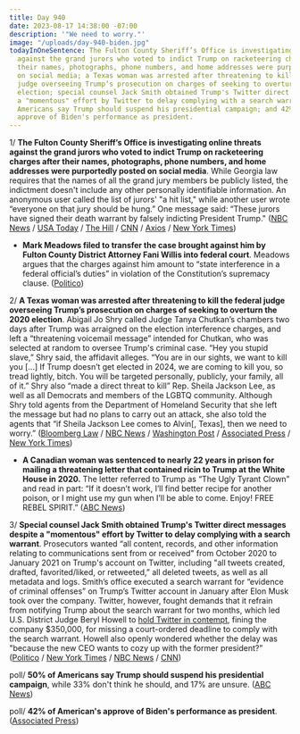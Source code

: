 ```yaml
---
title: Day 940
date: 2023-08-17 14:38:00 -07:00
description: '"We need to worry."'
image: "/uploads/day-940-biden.jpg"
todayInOneSentence: The Fulton County Sheriff’s Office is investigating online threats
  against the grand jurors who voted to indict Trump on racketeering charges after
  their names, photographs, phone numbers, and home addresses were purportedly posted
  on social media; a Texas woman was arrested after threatening to kill the federal
  judge overseeing Trump’s prosecution on charges of seeking to overturn the 2020
  election; special counsel Jack Smith obtained Trump's Twitter direct messages despite
  a "momentous" effort by Twitter to delay complying with a search warrant; 50% of
  Americans say Trump should suspend his presidential campaign; and 42% of American's
  approve of Biden's performance as president.
---
```


1/ **The Fulton County Sheriff’s Office is investigating online threats against the grand jurors who voted to indict Trump on racketeering charges after their names, photographs, phone numbers, and home addresses were purportedly posted on social media**. While Georgia law requires that the names of all the grand jury members be publicly listed, the indictment doesn't include any other personally identifiable information. An anonymous user called the list of jurors' "a hit list," while another user wrote “everyone on that jury should be hung.” One message said: “These jurors have signed their death warrant by falsely indicting President Trump." ([NBC News](https://www.nbcnews.com/politics/donald-trump/names-addresses-grand-jurors-georgia-trump-indictment-posted-online-rcna100239) / [USA Today](https://www.usatoday.com/story/news/politics/2023/08/17/social-media-grand-juror-information-trump-indictment/70609764007/) / [The Hill](https://thehill.com/regulation/court-battles/4156983-grand-jurors-in-trump-georgia-case-face-threats-racist-abuse/) / [CNN](https://www.cnn.com/2023/08/17/politics/fulton-county-grand-jurors-far-right-internet/) / [Axios](https://www.axios.com/2023/08/17/georgia-grand-jurors-threats-trump) / [New York Times](https://www.nytimes.com/2023/08/17/us/trump-georgia-grand-jurors.html))

* **Mark Meadows filed to transfer the case brought against him by Fulton County District Attorney Fani Willis into federal court**. Meadows argues that the charges against him amount to “state interference in a federal official’s duties” in violation of the Constitution’s supremacy clause. ([Politico](https://www.politico.com/news/2023/08/15/meadows-georgia-case-federal-court-00111382))

2/ **A Texas woman was arrested after threatening to kill the federal judge overseeing Trump’s prosecution on charges of seeking to overturn the 2020 election**. Abigail Jo Shry called Judge Tanya Chutkan’s chambers two days after Trump was arraigned on the election interference charges, and left a “threatening voicemail message” intended for Chutkan, who was selected at random to oversee Trump's criminal case. “Hey you stupid slave,” Shry said, the affidavit alleges. “You are in our sights, we want to kill you [...] If Trump doesn’t get elected in 2024, we are coming to kill you, so tread lightly, bitch. You will be targeted personally, publicly, your family, all of it.” Shry also “made a direct threat to kill” Rep. Sheila Jackson Lee, as well as all Democrats and members of the LGBTQ community. Although Shry told agents from the Department of Homeland Security that she left the message but had no plans to carry out an attack, she also told the agents that “if Sheila Jackson Lee comes to Alvin[, Texas], then we need to worry.” ([Bloomberg Law](https://news.bloomberglaw.com/us-law-week/federal-judge-overseeing-trump-d-c-criminal-case-threatened) / [NBC News](https://www.nbcnews.com/politics/justice-department/woman-arrested-allegedly-threatening-federal-judge-trump-election-case-rcna100320) / [Washington Post](https://www.washingtonpost.com/national-security/2023/08/17/texas-woman-arrested-abigail-shry-threaten-judge/) / [Associated Press](https://apnews.com/article/donald-trump-tanya-chutkan-judge-threats-texas-7d90ad3c8b552b49e269a3f842a6700c) / [New York Times](https://www.nytimes.com/2023/08/16/us/politics/woman-arrested-death-threat-judge-chutkan.html))

*  **A Canadian woman was sentenced to nearly 22 years in prison for mailing a threatening letter that contained ricin to Trump at the White House in 2020.** The letter referred to Trump as “The Ugly Tyrant Clown” and read in part: “If it doesn’t work, I’ll find better recipe for another poison, or I might use my gun when I’ll be able to come. Enjoy! FREE REBEL SPIRIT.” ([ABC News](https://abcnews.go.com/US/wireStory/canadian-woman-sentenced-22-years-2020-ricin-letter-102348326))

3/ **Special counsel Jack Smith obtained Trump's Twitter direct messages despite a "momentous" effort by Twitter to delay complying with a search warrant**. Prosecutors wanted “all content, records, and other information relating to communications sent from or received" from October 2020 to January 2021 on Trump's account on Twitter, including "all tweets created, drafted, favorited/liked, or retweeted,” all deleted tweets, as well as all metadata and logs. Smith’s office executed a search warrant for “evidence of criminal offenses” on Trump’s Twitter account in January after Elon Musk took over the company. Twitter, however, fought demands that it refrain from notifying Trump about the search warrant for two months, which led U.S. District Judge Beryl Howell to [hold Twitter in contempt](https://whatthefuckjusthappenedtoday.com/2023/08/09/day-932/#1-special-counsel-jack-smith-obtaine), fining the company $350,000, for missing a court-ordered deadline to comply with the search warrant. Howell also openly wondered whether the delay was "because the new CEO wants to cozy up with the former president?” ([Politico](https://www.politico.com/news/2023/08/15/special-counsel-obtained-trump-twitter-howell-00111410) / [New York Times](https://www.nytimes.com/2023/08/15/us/politics/trump-twitter-direct-messages-warrant.html) / [NBC News](https://www.nbcnews.com/politics/justice-department/special-counsel-sought-trumps-tweets-direct-messages-search-warrant-rcna100114) / [CNN](https://www.cnn.com/2023/08/15/politics/special-counsel-twitter-messages-trump/))

poll/ **50% of Americans say Trump should suspend his presidential campaign**, while 33% don't think he should, and 17% are unsure. ([ABC News](https://abcnews.go.com/Politics/majority-americans-trumps-charges-ga-election-interference-case/story?id=102328543&cid=social_twitter_abcnp))

poll/ **42% of American's approve of Biden's performance as president**. ([Associated Press](https://apnews.com/article/biden-economy-poll-trump-2024-c3fc17ffe3e1a9c865e2f9627ef4bea4))